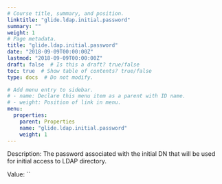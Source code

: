 ```yaml
---
# Course title, summary, and position.
linktitle: "glide.ldap.initial.password"
summary: ""
weight: 1
# Page metadata.
title: "glide.ldap.initial.password"
date: "2018-09-09T00:00:00Z"
lastmod: "2018-09-09T00:00:00Z"
draft: false  # Is this a draft? true/false
toc: true  # Show table of contents? true/false
type: docs  # Do not modify.

# Add menu entry to sidebar.
# - name: Declare this menu item as a parent with ID name.
# - weight: Position of link in menu.
menu:
  properties:
    parent: Properties
    name: "glide.ldap.initial.password"
    weight: 1
---
```


Description: The password associated with the initial DN that will be used for initial access to LDAP directory.


Value: ``